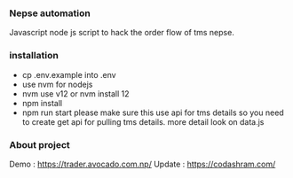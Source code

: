 ### Nepse automation

Javascript node js script to hack the order flow of tms nepse. 


### installation
- cp .env.example into .env
- use nvm for nodejs
- nvm use v12 or nvm install 12
- npm install
- npm run start
please make sure this use api for tms details so you need to create get api for pulling tms details. more detail look on data.js

### About project
Demo : https://trader.avocado.com.np/
Update : https://codashram.com/
